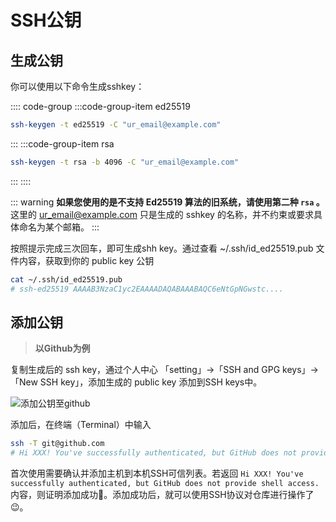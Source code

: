 # SSH公钥

## 生成公钥
你可以使用以下命令生成sshkey：

:::: code-group
:::code-group-item ed25519
```sh
ssh-keygen -t ed25519 -C "ur_email@example.com"
```
:::
:::code-group-item rsa
```sh
ssh-keygen -t rsa -b 4096 -C "ur_email@example.com"
```
:::
::::

::: warning
**如果您使用的是不支持 Ed25519 算法的旧系统，请使用第二种 `rsa` 。**   
这里的 ur_email@example.com 只是生成的 sshkey 的名称，并不约束或要求具体命名为某个邮箱。
:::

按照提示完成三次回车，即可生成shh key。通过查看 ~/.ssh/id_ed25519.pub 文件内容，获取到你的 public key 公钥

```sh
cat ~/.ssh/id_ed25519.pub
# ssh-ed25519 AAAAB3NzaC1yc2EAAAADAQABAAABAQC6eNtGpNGwstc....
```

## 添加公钥
>**以Github为例**

复制生成后的 ssh key，通过个人中心 「setting」->「SSH and GPG keys」->「New SSH key」，添加生成的 public key 添加到SSH keys中。

![添加公钥至github](https://fuckjs.gitee.io/cdn/docs-leedom-me/add-public-key.png)

添加后，在终端（Terminal）中输入
```sh
ssh -T git@github.com
# Hi XXX! You've successfully authenticated, but GitHub does not provide shell access.
```
首次使用需要确认并添加主机到本机SSH可信列表。若返回 `Hi XXX! You've successfully authenticated, but GitHub does not provide shell access.` 内容，则证明添加成功:tada:。添加成功后，就可以使用SSH协议对仓库进行操作了:wink:。